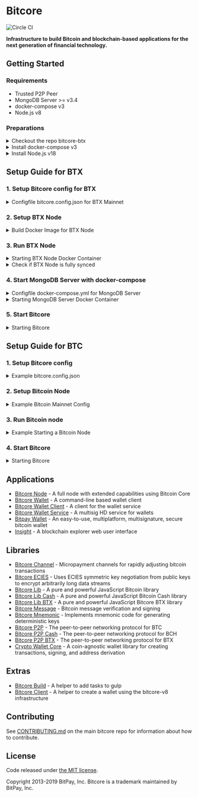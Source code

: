 # Bitcore
![Circle CI](https://circleci.com/gh/bitpay/bitcore/tree/master.svg?style=shield)

**Infrastructure to build Bitcoin and blockchain-based applications for the next generation of financial technology.**

## Getting Started

### Requirements

- Trusted P2P Peer
- MongoDB Server >= v3.4
- docker-compose v3
- Node.js v8

### Preparations

<details>
<summary>Checkout the repo bitcore-btx</summary>
<br>
  
```sh
git clone https://github.com/dalijolijo/bitcore-btx.git
cd bitcore-btx
git checkout master
npm install -g [--unsafe-perm]
```

Hint: After error, cleanup with:
```sh
npm cache clean --force
rm -rf ./node_modules
rm -rf packages/*/node_modules
```

</details>

<details>
<summary>Install docker-compose v3</summary>
<br>

```sh
./install_docker.sh
```

</details>

<details>
<summary>Install Node.js v18</summary>
<br>

```sh
curl -sL https://deb.nodesource.com/setup_8.x | sudo -E bash -
apt-get install nodejs
```

</details>

## Setup Guide for BTX

### 1. Setup Bitcore config for BTX

<details>
<summary>Configfile bitcore.config.json for BTX Mainnet</summary>
<br>

```json
{
  "bitcoreNode": {
    "chains": {
      "BTX": {
        "mainnet": {
          "parentChain": "BTC",
          "forkHeight": 492820,
          "trustedPeers": [
            {
              "host": "127.0.0.1",
              "port": 40008
            }
          ],
          "rpc": {
            "host": "127.0.0.1",
            "port": 40009,
            "username": "username",
            "password": "password"
          }
        }
      }
    }
  }
}
```

</details>

### 2. Setup BTX Node

<details>
<summary>Build Docker Image for BTX Node</summary>

```sh
cd bitcore-btx/docker-bitcored
docker build -t dalijolijo/bitcored:<VERSION> .
# Example for VERSION 0.15.2.1
docker build -t dalijolijo/bitcored:0.15.2.1 .
```

</details>

### 3. Run BTX Node

<details>
<summary>Starting BTX Node Docker Container</summary>

```sh
cd bitcore-btx/docker-bitcored
docker run --rm --name bitcored -v /home/.bitcore:/data -d -p 40008:40008 -p 40009:40009 dalijolijo/bitcored:<VERSION> -rpcuser=<USER> -rpcpassword=<PWD>
# Example for VERSION 0.15.2.1
docker run --rm --name bitcored -v /home/.bitcore:/data -d -p 40008:40008 -p 40009:40009 dalijolijo/bitcored:0.15.2.1 -rpcuser=btx -rpcpassword=btx
```

</details>

<details>
<summary>Check if BTX Node is fully synced</summary>

```sh
docker logs --tail 30 bitcored
```

</details>

### 4. Start MongoDB Server with docker-compose

<details>
<summary>Configfile docker-compose.yml for MongoDB Server</summary>
<br>

```yml
version: '3'
services:
  database:
    image: mongo:3.4-jessie
    ports:
    - 27017:27017
    volumes:
    - /data/db:/data/db
```

</details>

<details>
<summary>Starting MongoDB Server Docker Container</summary>
<br>

```sh
cd bitcore-btx
docker-compose up -d
docker-compose logs
```

</details>

### 5. Start Bitcore

<details>
<summary>Starting Bitcore</summary>
<br>
  
```sh
npm run node
```

</details>

## Setup Guide for BTC

### 1. Setup Bitcore config

<details>
<summary>Example bitcore.config.json</summary>
<br>

```json
{
  "bitcoreNode": {
    "chains": {
      "BTC": {
        "mainnet": {
          "chainSource": "p2p",
          "trustedPeers": [
            {
              "host": "127.0.0.1",
              "port": 20008
            }
          ],
          "rpc": {
            "host": "127.0.0.1",
            "port": 20009,
            "username": "username",
            "password": "password"
          }
        },
        "regtest": {
          "chainSource": "p2p",
          "trustedPeers": [
            {
              "host": "127.0.0.1",
              "port": 20020
            }
          ],
          "rpc": {
            "host": "127.0.0.1",
            "port": 20021,
            "username": "username",
            "password": "password"
          }
        }
      },
      "BCH": {
        "mainnet": {
          "parentChain": "BTC",
          "forkHeight": 478558,
          "trustedPeers": [
            {
              "host": "127.0.0.1",
              "port": 30008
            }
          ],
          "rpc": {
            "host": "127.0.0.1",
            "port": 30009,
            "username": "username",
            "password": "password"
          }
        },
        "regtest": {
          "chainSource": "p2p",
          "trustedPeers": [
            {
              "host": "127.0.0.1",
              "port": 30020
            }
          ],
          "rpc": {
            "host": "127.0.0.1",
            "port": 30021,
            "username": "username",
            "password": "password"
          }
        }
      },
      "BTX": {
        "mainnet": {
          "parentChain": "BTC",
          "forkHeight": 492820,
          "trustedPeers": [
            {
              "host": "127.0.0.1",
              "port": 40008
            }
          ],
          "rpc": {
            "host": "127.0.0.1",
            "port": 40009,
            "username": "username",
            "password": "password"
          }
        },
        "regtest": {
          "chainSource": "p2p",
          "trustedPeers": [
            {
              "host": "127.0.0.1",
              "port": 40020
            }
          ],
          "rpc": {
            "host": "127.0.0.1",
            "port": 40021,
            "username": "username",
            "password": "password"
          }
        }
      }
    }
  }
}
```

</details>

### 2. Setup Bitcoin Node

<details>
<summary>Example Bitcoin Mainnet Config</summary>

```sh
whitelist=127.0.0.1
txindex=0
listen=1
server=1
irc=1
upnp=1

# Make sure port & rpcport matches the
# bitcore.config.json ports for BTC mainnet

# if using Bitcoin Core v0.17+ prefix
# [main]

port=20008
rpcport=20009
rpcallowip=127.0.0.1

rpcuser=username
rpcpassword=password
```

</details>

### 3. Run Bitcoin node

<details>
<summary>Example Starting a Bitcoin Node</summary>

```sh
# Path to your bitcoin application and path to the config above
/Applications/Bitcoin-Qt.app/Contents/MacOS/Bitcoin-Qt -datadir=/Users/username/blockchains/bitcoin-core/networks/mainnet/
```

</details>

### 4. Start Bitcore

<details>
<summary>Starting Bitcore</summary>
<br>
  
```sh
npm run node
```

</details>

## Applications

- [Bitcore Node](packages/bitcore-node) - A full node with extended capabilities using Bitcoin Core
- [Bitcore Wallet](packages/bitcore-wallet) - A command-line based wallet client
- [Bitcore Wallet Client](packages/bitcore-wallet-client) - A client for the wallet service
- [Bitcore Wallet Service](packages/bitcore-wallet-service) - A multisig HD service for wallets
- [Bitpay Wallet](https://github.com/bitpay/copay) - An easy-to-use, multiplatform, multisignature, secure bitcoin wallet
- [Insight](packages/insight) - A blockchain explorer web user interface

## Libraries

- [Bitcore Channel](https://github.com/bitpay/bitcore-channel) - Micropayment channels for rapidly adjusting bitcoin transactions
- [Bitcore ECIES](https://github.com/bitpay/bitcore-ecies) - Uses ECIES symmetric key negotiation from public keys to encrypt arbitrarily long data streams
- [Bitcore Lib](packages/bitcore-lib) - A pure and powerful JavaScript Bitcoin library
- [Bitcore Lib Cash](packages/bitcore-lib-cash) - A pure and powerful JavaScript Bitcoin Cash library
- [Bitcore Lib BTX](packages/bitcore-lib-btx) - A pure and powerful JavaScript Bitcore BTX library
- [Bitcore Message](https://github.com/bitpay/bitcore-message) - Bitcoin message verification and signing
- [Bitcore Mnemonic](packages/bitcore-mnemonic) - Implements mnemonic code for generating deterministic keys
- [Bitcore P2P](packages/bitcore-p2p) - The peer-to-peer networking protocol for BTC
- [Bitcore P2P Cash](packages/bitcore-p2p-cash) - The peer-to-peer networking protocol for BCH
- [Bitcore P2P BTX](packages/bitcore-p2p-btx) - The peer-to-peer networking protocol for BTX
- [Crypto Wallet Core](packages/crypto-wallet-core) - A coin-agnostic wallet library for creating transactions, signing, and address derivation

## Extras

- [Bitcore Build](packages/bitcore-build) - A helper to add tasks to gulp
- [Bitcore Client](packages/bitcore-client) - A helper to create a wallet using the bitcore-v8 infrastructure

## Contributing

See [CONTRIBUTING.md](https://github.com/bitpay/bitcore/blob/master/Contributing.md) on the main bitcore repo for information about how to contribute.

## License

Code released under [the MIT license](https://github.com/bitpay/bitcore/blob/master/LICENSE).

Copyright 2013-2019 BitPay, Inc. Bitcore is a trademark maintained by BitPay, Inc.
